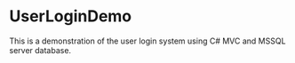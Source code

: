 # UserLoginDemo
This is a demonstration of the user login system using C# MVC and MSSQL server database.
